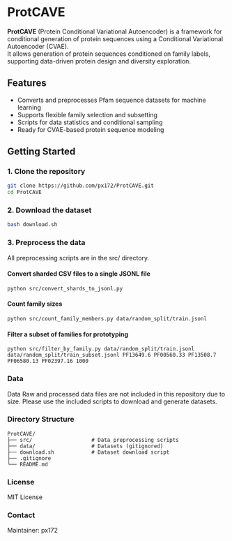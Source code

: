 # ProtCAVE

**ProtCAVE** (Protein Conditional Variational Autoencoder) is a framework for conditional generation of protein sequences using a Conditional Variational Autoencoder (CVAE).  
It allows generation of protein sequences conditioned on family labels, supporting data-driven protein design and diversity exploration.

## Features

- Converts and preprocesses Pfam sequence datasets for machine learning
- Supports flexible family selection and subsetting
- Scripts for data statistics and conditional sampling
- Ready for CVAE-based protein sequence modeling

## Getting Started

### 1. Clone the repository

```bash
git clone https://github.com/px172/ProtCAVE.git
cd ProtCAVE
```

### 2. Download the dataset
```bash
bash download.sh
```

### 3. Preprocess the data
All preprocessing scripts are in the src/ directory.
#### Convert sharded CSV files to a single JSONL file
```
python src/convert_shards_to_jsonl.py
```

#### Count family sizes
```
python src/count_family_members.py data/random_split/train.jsonl
```

#### Filter a subset of families for prototyping
```
python src/filter_by_family.py data/random_split/train.jsonl data/random_split/train_subset.jsonl PF13649.6 PF00560.33 PF13508.7 PF06580.13 PF02397.16 1000
```

### Data
Data
Raw and processed data files are not included in this repository due to size.
Please use the included scripts to download and generate datasets.

### Directory Structure 
```
ProtCAVE/
├── src/                   # Data preprocessing scripts
├── data/                  # Datasets (gitignored)
├── download.sh            # Dataset download script
├── .gitignore
└── README.md
```

### License
MIT License

### Contact
Maintainer: px172